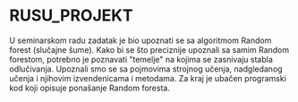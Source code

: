 # RUSU_PROJEKT
U seminarskom radu zadatak je bio upoznati se sa algoritmom Random forest (slučajne šume). Kako bi se što preciznije upoznali sa samim Random forestom, potrebno je poznavati "temelje" na kojima se zasnivaju stabla odlučivanja. Upoznali smo se sa pojmovima strojnog učenja, nadgledanog učenja i njihovim izvendenicama i metodama. Za kraj je ubačen programski kod koji opisuje ponašanje Random foresta. 
